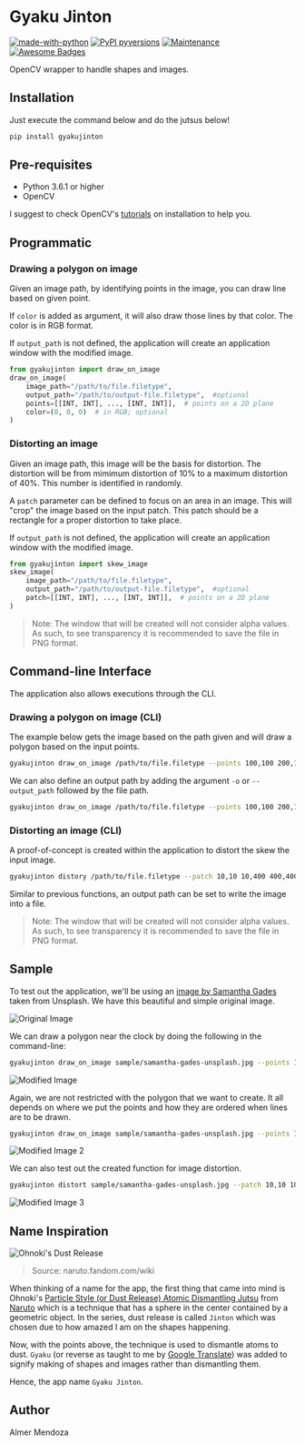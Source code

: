 # Gyaku Jinton

[![made-with-python](https://img.shields.io/badge/Made%20with-Python-1f425f.svg)](https://www.python.org/)
[![PyPI pyversions](https://img.shields.io/pypi/pyversions/gyakujinton)](https://pypi.python.org/pypi/gyakujinton/)
[![Maintenance](https://img.shields.io/badge/Maintained%3F-yes-green.svg)](https://GitHub.com/mamerisawesome/gyakujinton/graphs/commit-activity)
[![Awesome Badges](https://img.shields.io/badge/badges-awesome-green.svg)](https://github.com/Naereen/badges)

OpenCV wrapper to handle shapes and images.

## Installation

Just execute the command below and do the jutsus below!

```bash
pip install gyakujinton
```

## Pre-requisites

* Python 3.6.1 or higher
* OpenCV

I suggest to check OpenCV's [tutorials](https://docs.opencv.org/master/da/df6/tutorial_py_table_of_contents_setup.htmlv) on installation to help you.

## Programmatic

### Drawing a polygon on image

Given an image path, by identifying points in the image, you can draw line based on given point.

If `color` is added as argument, it will also draw those lines by that color. The color is in RGB format.

If `output_path` is not defined, the application will create an application window with the modified image.

```python
from gyakujinton import draw_on_image
draw_on_image(
    image_path="/path/to/file.filetype",
    output_path="/path/to/output-file.filetype",  #optional
    points=[[INT, INT], ..., [INT, INT]],  # points on a 2D plane
    color=(0, 0, 0)  # in RGB; optional
)
```

### Distorting an image

Given an image path, this image will be the basis for distortion. The distortion will be from mimimum distortion of 10% to a maximum distortion of 40%. This number is identified in randomly.

A `patch` parameter can be defined to focus on an area in an image. This will "crop" the image based on the input patch. This patch should be a rectangle for a proper distortion to take place.

If `output_path` is not defined, the application will create an application window with the modified image.

```python
from gyakujinton import skew_image
skew_image(
    image_path="/path/to/file.filetype",
    output_path="/path/to/output-file.filetype",  #optional
    patch=[[INT, INT], ..., [INT, INT]],  # points on a 2D plane
)
```

> Note: The window that will be created will not consider alpha values. As such, to see transparency it is recommended to save the file in PNG format.

## Command-line Interface

The application also allows executions through the CLI.

### Drawing a polygon on image (CLI)

The example below gets the image based on the path given and will draw a polygon based on the input points.

```bash
gyakujinton draw_on_image /path/to/file.filetype --points 100,100 200,100 200,200 100,200
```

We can also define an output path by adding the argument `-o` or `--output_path` followed by the file path.

```bash
gyakujinton draw_on_image /path/to/file.filetype --points 100,100 200,100 200,200 100,200 --output_path /path/to/output-file.filetype
```

### Distorting an image (CLI)

A proof-of-concept is created within the application to distort the skew the input image.

```bash
gyakujinton distory /path/to/file.filetype --patch 10,10 10,400 400,400 400,10
```

Similar to previous functions, an output path can be set to write the image into a file.

> Note: The window that will be created will not consider alpha values. As such, to see transparency it is recommended to save the file in PNG format.

## Sample

To test out the application, we'll be using an [image by Samantha Gades](https://unsplash.com/photos/BlIhVfXbi9s) taken from Unsplash. We have this beautiful and simple original image.

![Original Image](https://raw.githubusercontent.com/mamerisawesome/gyakujinton/master/sample/samantha-gades-unsplash.jpg)

We can draw a polygon near the clock by doing the following in the command-line:

```bash
gyakujinton draw_on_image sample/samantha-gades-unsplash.jpg --points 150,150 150,250 250,250 250,150
```

![Modified Image](https://raw.githubusercontent.com/mamerisawesome/gyakujinton/master/sample/output.jpg)

Again, we are not restricted with the polygon that we want to create. It all depends on where we put the points and how they are ordered when lines are to be drawn.

```bash
gyakujinton draw_on_image sample/samantha-gades-unsplash.jpg --points 100,100 100,150 180,200 250,150 250,100 180,50 -o output-2.jpg
```

![Modified Image 2](https://raw.githubusercontent.com/mamerisawesome/gyakujinton/master/sample/output-2.jpg)

We can also test out the created function for image distortion.

```bash
gyakujinton distort sample/samantha-gades-unsplash.jpg --patch 10,10 10,400 400,400 400,10 -o output.distort.jpg
```

![Modified Image 3](https://raw.githubusercontent.com/mamerisawesome/gyakujinton/master/sample/distort%20runs/distort-run-1.png)

## Name Inspiration

![Ohnoki's Dust Release](https://vignette.wikia.nocookie.net/naruto/images/2/20/Dust_Release.png/revision/latest/scale-to-width-down/1000?cb=20150123214535)

> Source: naruto.fandom.com/wiki

When thinking of a name for the app, the first thing that came into mind is Ohnoki's [Particle Style (or Dust Release) Atomic Dismantling Jutsu](https://naruto.fandom.com/wiki/Dust_Release:_Detachment_of_the_Primitive_World_Technique) from [Naruto](https://www.viz.com/naruto) which is a technique that has a sphere in the center contained by a geometric object. In the series, dust release is called `Jinton` which was chosen due to how amazed I am on the shapes happening.

Now, with the points above, the technique is used to dismantle atoms to dust. `Gyaku` (or reverse as taught to me by [Google Translate](https://translate.google.com/?gs_lcp=CgZwc3ktYWIQAzIICCEQFhAdEB46BQgAEIMBOgIIADoECAAQCjoFCAAQxAI6CAgAEBYQChAeOgYIABAWEB46BAghEApQ8ghYqDFgxjJoAnAAeACAAZ4BiAG7HpIBBDAuMzGYAQCgAQGqAQdnd3Mtd2l6&uact=5&um=1&ie=UTF-8&hl=en&client=tw-ob#auto/ja/reverse)) was added to signify making of shapes and images rather than dismantling them.

Hence, the app name `Gyaku Jinton`.

## Author

Almer Mendoza
